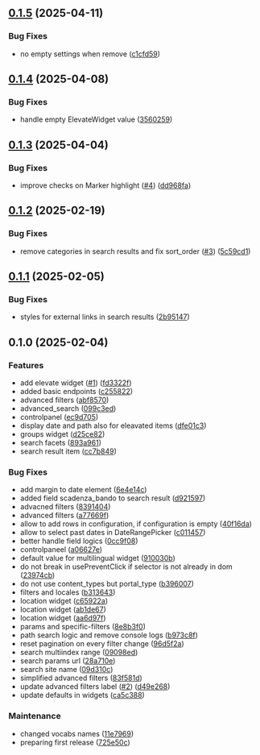 

## [0.1.5](https://github.com/RegioneER/volto-rer-search/compare/v0.1.4...v0.1.5) (2025-04-11)


### Bug Fixes

* no empty settings when remove ([c1cfd59](https://github.com/RegioneER/volto-rer-search/commit/c1cfd592257f7cbb173256cedee96699d11b7ef9))

## [0.1.4](https://github.com/RegioneER/volto-rer-search/compare/v0.1.3...v0.1.4) (2025-04-08)


### Bug Fixes

* handle empty ElevateWidget value ([3560259](https://github.com/RegioneER/volto-rer-search/commit/3560259e8552bf21248769c6e8e1bd7fa7a7f7da))

## [0.1.3](https://github.com/RegioneER/volto-rer-search/compare/v0.1.2...v0.1.3) (2025-04-04)


### Bug Fixes

* improve checks on Marker highlight ([#4](https://github.com/RegioneER/volto-rer-search/issues/4)) ([dd968fa](https://github.com/RegioneER/volto-rer-search/commit/dd968fa06c063889d9e18170a9d783c4e20af423))

## [0.1.2](https://github.com/RegioneER/volto-rer-search/compare/v0.1.1...v0.1.2) (2025-02-19)


### Bug Fixes

* remove categories in search results and fix sort_order ([#3](https://github.com/RegioneER/volto-rer-search/issues/3)) ([5c59cd1](https://github.com/RegioneER/volto-rer-search/commit/5c59cd1efd7dec5952e24898a4c37780644429d8))

## [0.1.1](https://github.com/RegioneER/volto-rer-search/compare/v0.1.0...v0.1.1) (2025-02-05)


### Bug Fixes

* styles for external links in search results ([2b95147](https://github.com/RegioneER/volto-rer-search/commit/2b95147b6b81578af85a7e26f2e4efbe52fcac9e))

## 0.1.0 (2025-02-04)


### Features

* add elevate widget ([#1](https://github.com/RegioneER/volto-rer-search/issues/1)) ([fd3322f](https://github.com/RegioneER/volto-rer-search/commit/fd3322fd5cd6dd228d3be1a9f282166f4f3a85f8))
* added basic endpoints ([c255822](https://github.com/RegioneER/volto-rer-search/commit/c255822292463e56f9127745b639176e5a6b2fc4))
* advanced filters ([abf8570](https://github.com/RegioneER/volto-rer-search/commit/abf8570dfcea7d48c7b22ef434c79aaa395e2d28))
* advanced_search ([099c3ed](https://github.com/RegioneER/volto-rer-search/commit/099c3ed7d64f6d9d1d4ec64f61584b03f8b3da5c))
* controlpanel ([ec9d705](https://github.com/RegioneER/volto-rer-search/commit/ec9d705a344104a6e71b87a9e972cb3ce8814afc))
* display date and path also for eleavated items ([dfe01c3](https://github.com/RegioneER/volto-rer-search/commit/dfe01c3dc12efb19cd4cc906b7621b6817a5fafd))
* groups widget ([d25ce82](https://github.com/RegioneER/volto-rer-search/commit/d25ce82bdb0ccf5d382bfb71ad3e56684d7c414e))
* search facets ([893a961](https://github.com/RegioneER/volto-rer-search/commit/893a9613ec51caf31fd5ecf60bd6baa9d9dca2dd))
* search result item ([cc7b849](https://github.com/RegioneER/volto-rer-search/commit/cc7b849c6932952b665f2eb29b2ff81cc0837a32))


### Bug Fixes

* add margin to date element ([6e4e14c](https://github.com/RegioneER/volto-rer-search/commit/6e4e14c795c8777869b816a4f33d637b28fccfb8))
* added field scadenza_bando to search result ([d921597](https://github.com/RegioneER/volto-rer-search/commit/d92159764efa912f7c69a0b36526d809c0edb69e))
* advacned filters ([8391404](https://github.com/RegioneER/volto-rer-search/commit/83914043c5fa9fcf2f8b3f9503ad4c84389c0f5d))
* advanced filters ([a77669f](https://github.com/RegioneER/volto-rer-search/commit/a77669f688954bbacf9e31cfb9edf035a348e26d))
* allow to add rows in configuration, if configuration is empty ([40f16da](https://github.com/RegioneER/volto-rer-search/commit/40f16da1b182ceb84b4e1945588eacc7d4502713))
* allow to select past dates in DateRangePicker ([c011457](https://github.com/RegioneER/volto-rer-search/commit/c01145757e2e42f777389ca60cd2af2b91ba3ff0))
* better handle field logics ([0cc9f08](https://github.com/RegioneER/volto-rer-search/commit/0cc9f08a4aa3ba724571dfc56365d99d1784ab0d))
* controlpaneel ([a06627e](https://github.com/RegioneER/volto-rer-search/commit/a06627e534c4b2a718e3d196dca89b0a03ca58ad))
* default value for multilingual widget ([910030b](https://github.com/RegioneER/volto-rer-search/commit/910030b1257d274499f0529081358cf56aba4ae9))
* do not break in usePreventClick if selector is not already in dom ([23974cb](https://github.com/RegioneER/volto-rer-search/commit/23974cb132766bd748826ffd482a3109475215cb))
* do not use content_types but portal_type ([b396007](https://github.com/RegioneER/volto-rer-search/commit/b396007057107f41e59dbcb275b53b433dd331a0))
* filters and locales ([b313643](https://github.com/RegioneER/volto-rer-search/commit/b313643de34c6bb64a0aa05d46f1273336bb419f))
* location widget ([c65922a](https://github.com/RegioneER/volto-rer-search/commit/c65922a7b2ca4736d7fd9bdfd150186babe8982d))
* location widget ([ab1de67](https://github.com/RegioneER/volto-rer-search/commit/ab1de67a5a2df370ab300b3b003cf71035461990))
* location widget ([aa6d97f](https://github.com/RegioneER/volto-rer-search/commit/aa6d97f86bd27d0a8d376e32549b9c2b55c5eb5c))
* params and specific-filters ([8e8b3f0](https://github.com/RegioneER/volto-rer-search/commit/8e8b3f00efd6bcbbe5e2311fe820028025668cb8))
* path search logic and remove console logs ([b973c8f](https://github.com/RegioneER/volto-rer-search/commit/b973c8f27bab37e10c7a94227d9f62e637bdcfb2))
* reset pagination on every filter change ([96d5f2a](https://github.com/RegioneER/volto-rer-search/commit/96d5f2a5f9ae7c18df1d671c1006ce824b2f8d58))
* search multiindex range ([09098ed](https://github.com/RegioneER/volto-rer-search/commit/09098ed9ad974713714a390cd1c472f5d5f87dee))
* search params url ([28a710e](https://github.com/RegioneER/volto-rer-search/commit/28a710e259e3cb785dfcb8883f7ce8cccae9d0a8))
* search site name ([09d310c](https://github.com/RegioneER/volto-rer-search/commit/09d310c4142db356ac7225efead532a666d6831c))
* simplified advanced filters ([83f581d](https://github.com/RegioneER/volto-rer-search/commit/83f581d652f5756b6bdaa691f2caf876c70ec5f0))
* update advanced filters label ([#2](https://github.com/RegioneER/volto-rer-search/issues/2)) ([d49e268](https://github.com/RegioneER/volto-rer-search/commit/d49e268cd342101b5a6f5b7c619b82ed7cc22150))
* update defaults in widgets ([ca5c388](https://github.com/RegioneER/volto-rer-search/commit/ca5c38833def9d8c1fcb4aaa74fde24f3b0afaa5))


### Maintenance

* changed vocabs names ([11e7969](https://github.com/RegioneER/volto-rer-search/commit/11e79698a2056ad5f12ec42681c688234eeae081))
* preparing first release ([725e50c](https://github.com/RegioneER/volto-rer-search/commit/725e50c443505770d5137101aa6be9f50664d145))